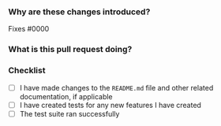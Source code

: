 <!--
  ☝️How to write a good PR title:
  - Prefix it with [Feature] (if applicable)
  - Start with a verb, for example: Add, Delete, Improve, Fix…
  - Give as much context as necessary and as little as possible
  - Prefix it with [WIP] while it’s a work in progress
-->

### Why are these changes introduced?

Fixes #0000 <!-- link to issue if one exists -->

<!--
  Context about the problem that’s being addressed.
-->

### What is this pull request doing?

<!--
  Summary of the changes committed.
  Before / after screenshots appreciated for UI changes.
-->

### Checklist

- [ ] I have made changes to the `README.md` file and other related documentation, if applicable
- [ ] I have created tests for any new features I have created
- [ ] The test suite ran successfully